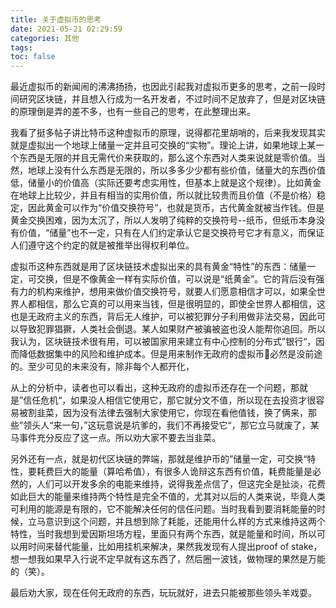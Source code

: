 ```yaml
---
title: 关于虚拟币的思考
date: 2021-05-21 02:29:59
categories: 其他
tags:
toc: false
---
```


最近虚拟币的新闻闹的沸沸扬扬，也因此引起我对虚拟币更多的思考，之前一段时间研究区块链，并且想入行成为一名开发者，不过时间不足放弃了，但是对区块链的原理倒是弄的差不多，也有一些自己的思考，在此整理出来。

我看了挺多帖子讲比特币这种虚拟币的原理，说得都花里胡哨的，后来我发现其实就是虚拟出一个地球上储量一定并且可交换的“实物”。理论上讲，如果地球上某一个东西是无限的并且无需代价来获取的，那么这个东西对人类来说就是零价值。当然，地球上没有什么东西是无限的，所以多多少少都有些价值，储量大的东西价值低，储量小的价值高（实际还要考虑实用性，但基本上就是这个规律）。比如黄金在地球上比较少，并且有相当的实用价值，所以就比较贵而且价值（不是价格）稳定，因此黄金可以作为“价值交换符号”，也就是货币，古代黄金就被当作钱。但是黄金交换困难，因为太沉了，所以人发明了纯粹的交换符号--纸币，但纸币本身没有价值，“储量”也不一定，只有在人们约定承认它是交换符号它才有意义，而保证人们遵守这个约定的就是被推举出得权利单位。

虚拟币这种东西就是用了区块链技术虚拟出来的具有黄金“特性”的东西：储量一定，可交换，但是不像黄金一样有实际价值，可以说是“纸黄金”。它的背后没有强有力的机构来维护，想用来做价值交换符号，就要人们愿意相信才可以，如果全世界人都相信，那么它真的可以用来当钱，但是很明显的，即使全世界人都相信，这也是无政府主义的东西，背后无人维护，可以被犯罪分子利用做非法交易，因此可以导致犯罪猖獗，人类社会倒退。某人如果财产被骗被盗也没人能帮你追回。所以我认为，区块链技术很有用，可以被国家用来建立有中心控制的分布式”银行“，因而降低数据集中的风险和维护成本。但是用来制作无政府的虚拟币必然是没前途的。至少可见的未来没有，除非每个人都开化，

从上的分析中，读者也可以看出，这种无政府的虚拟币还存在一个问题，那就是”信任危机“，如果没人相信它使用它，那它就分文不值，所以现在去投资才很容易被割韭菜，因为没有法律去强制大家使用它，你现在看他值钱，换了俩来，那些”领头人“来一句，”这玩意说是坑爹的，我们不再接受它“，那它立马就废了，某马事件充分反应了这一点。所以劝大家不要去当韭菜。

另外还有一点，就是初代区块链的弊端，那就是维护币的”储量一定，可交换“特性，要耗费巨大的能量（算哈希值），有很多人诡辩这东西有价值，耗费能量是必然的，人们可以开发多余的电能来维持，说得我差点信了，但这完全是扯淡，花费如此巨大的能量来维持两个特性是完全不值的，尤其对以后的人类来说，毕竟人类可利用的能源是有限的，它不能解决任何的信任问题。当时我看到要消耗能量的时候，立马意识到这个问题，并且想到除了耗能，还能用什么样的方式来维持这两个特性，当时我想到爱因斯坦场方程，里面只有两个东西，就是能量和时间，所以可以用时间来替代能量，比如用挂机来解决，果然我发现有人提出proof of stake，想一想我如果早入行说不定早就有这东西了，然后圈一波钱，做物理的果然是万能的（笑）。

最后劝大家，现在任何无政府的东西，玩玩就好，进去只能被那些领头羊戏耍。